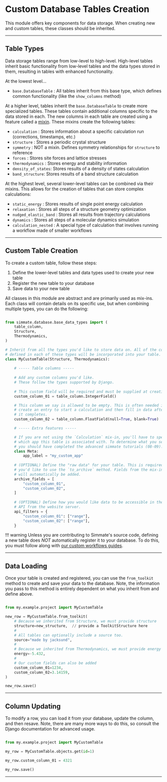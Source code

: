 # Custom Database Tables Creation

This module offers key components for data storage. When creating new and custom tables, these classes should be inherited.

----------------------------------------------------------------------

## Table Types

Data storage tables range from low-level to high-level. High-level tables inherit basic functionality from low-level tables and the data types stored in them, resulting in tables with enhanced functionality.  

At the lowest level...

- `base.DatabaseTable` : All tables inherit from this base type, which defines common functionality (like the `show_columns` method)

At a higher level, tables inherit the `base.DatabaseTable` to create more specialized tables. These tables contain additional columns specific to the data stored in each. The new columns in each table are created using a feature called a [mixin](https://stackoverflow.com/questions/533631/what-is-a-mixin-and-why-is-it-useful).  These mixins create the following tables:

- `calculation` : Stores information about a specific calculation run (corrections, timestamps, etc.)
- `structure` : Stores a periodic crystal structure
- `symmetry` : NOT a mixin. Defines symmetry relationships for `structure` to reference
- `forces` : Stores site forces and lattice stresses
- `thermodynamics` : Stores energy and stability information
- `density_of_states`: Stores results of a density of states calculation
- `band_structure`: Stores results of a band structure calculation

At the highest level, several lower-level tables can be combined via their mixins. This allows for the creation of tables that can store complex calculations:

- `static_energy` : Stores results of single point energy calculation
- `relaxation` : Stores all steps of a structure geometry optimization
- `nudged_elastic_band` : Stores all results from trajectory calculations
- `dynamics` : Stores all steps of a molecular dynamics simulation
- `calculation_nested` : A special type of calculation that involves running a workflow made of smaller workflows

----------------------------------------------------------------------

## Custom Table Creation

To create a custom table, follow these steps:

1. Define the lower-level tables and data types used to create your new table
2. Register the new table to your database
3. Save data to your new table

All classes in this module are abstract and are primarily used as mix-ins. Each class will contain details on its specific use, but when combining multiple types, you can do the following:

``` python

from simmate.database.base_data_types import (
    table_column,
    Structure,
    Thermodynamics,
)

# Inherit from all the types you'd like to store data on. All of the columns
# defined in each of these types will be incorporated into your table.
class MyCustomTable(Structure, Thermodynamics):
    
    # ----- Table columns -----
    
    # Add any custom columns you'd like.
    # These follow the types supported by Django.
    
    # This custom field will be required and must be supplied at creation
    custom_column_01 = table_column.IntegerField()

    # This column we say is allowed to be empty. This is often needed if you
    # create an entry to start a calculation and then fill in data after a
    # it completes.
    custom_column_02 = table_column.FloatField(null=True, blank=True)

    # ----- Extra features -----

    # If you are not using the `Calculation` mix-in, you'll have to specify
    # which app this table is associated with. To determine what you set here,
    # you should have completed the advanced simmate tutorials (08-09).
    class Meta:
        app_label = "my_custom_app"
    
    # (OPTIONAL) Define the "raw data" for your table. This is required if 
    # you'd like to use the `to_archive` method. Fields from the mix-in 
    # will automatically be added.
    archive_fields = [
        "custom_column_01",
        "custom_column_02",
    ]
    
    # (OPTIONAL) Define how you would like data to be accessible in the REST 
    # API from the website server.
    api_filters = {
        "custom_column_01": ["range"],
        "custom_column_02": ["range"],
    }

```

!!! warning
    Unless you are contributing to Simmate's source code, defining a new table does *NOT* automatically register it to your database. To do this, you must follow along with [our custom workflows guides](/full_guides/workflows/creating_new_workflows/).

----------------------------------------------------------------------

## Data Loading

Once your table is created and registered, you can use the `from_toolkit` method to create and save your data to the database. Note, the information you pass to this method is entirely dependent on what you inherit from and define above.

``` python

from my.example.project import MyCustomTable

new_row = MyCustomTable.from_toolkit(
    # Because we inherited from Structure, we must provide structure
    structure=new_structure,  // provide a ToolkitStructure here
    # 
    # All tables can optionally include a source too.
    source="made by jacksund",
    #
    # Because we inherited from Thermodynamics, we must provide energy
    energy=-5.432,
    #
    # Our custom fields can also be added
    custom_column_01=1234,
    custom_column_02=3.14159,
)

new_row.save()
```

----------------------------------------------------------------------

## Column Updating

To modify a row, you can load it from your database, update the column, and then resave. Note, there are many more ways to do this, so consult the Django documentation for advanced usage.

``` python

from my.example.project import MyCustomTable

my_row = MyCustomTable.objects.get(id=1)

my_row.custom_column_01 = 4321

my_row.save()
```

----------------------------------------------------------------------